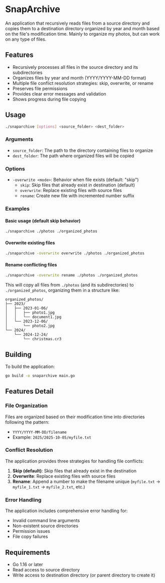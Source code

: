 # SnapArchive

An application that recursively reads files from a source directory and copies them to a destination directory organized by year and month based on the file's modification time.
Mainly to organize my photos, but can work on any type of files.

## Features

- Recursively processes all files in the source directory and its subdirectories
- Organizes files by year and month (YYYY/YYYY-MM-DD format)
- Multiple file conflict resolution strategies: skip, overwrite, or rename
- Preserves file permissions
- Provides clear error messages and validation
- Shows progress during file copying

## Usage

```bash
./snaparchive [options] <source_folder> <dest_folder>
```

### Arguments

- `source_folder`: The path to the directory containing files to organize
- `dest_folder`: The path where organized files will be copied

### Options

- `-overwrite <mode>`: Behavior when file exists (default: "skip")
  - `skip`: Skip files that already exist in destination (default)
  - `overwrite`: Replace existing files with source files
  - `rename`: Create new file with incremented number suffix

### Examples

#### Basic usage (default skip behavior)
```bash
./snaparchive ./photos ./organized_photos
```

#### Overwrite existing files
```bash
./snaparchive -overwrite overwrite ./photos ./organized_photos
```

#### Rename conflicting files
```bash
./snaparchive -overwrite rename ./photos ./organized_photos
```

This will copy all files from `./photos` (and its subdirectories) to `./organized_photos`, organizing them in a structure like:

```
organized_photos/
├── 2023/
│   ├── 2023-01-06/
│   │   ├── photo1.jpg
│   │   └── document1.jpg
│   └── 2023-12-06/
│       └── photo2.jpg
└── 2024/
    └── 2024-12-24/
        └── christmas.cr3
```

## Building

To build the application:

```bash
go build -o snaparchive main.go
```

## Features Detail

### File Organization
Files are organized based on their modification time into directories following the pattern:
- `YYYY/YYYY-MM-DD/filename`
- Example: `2025/2025-10-05/myfile.txt`

### Conflict Resolution
The application provides three strategies for handling file conflicts:

1. **Skip (default)**: Skip files that already exist in the destination
2. **Overwrite**: Replace existing files with source files
3. **Rename**: Append a number to make the filename unique (`myfile.txt` → `myfile_1.txt` → `myfile_2.txt`, etc.)

### Error Handling
The application includes comprehensive error handling for:
- Invalid command line arguments
- Non-existent source directories
- Permission issues
- File copy failures

## Requirements

- Go 1.16 or later
- Read access to source directory
- Write access to destination directory (or parent directory to create it)